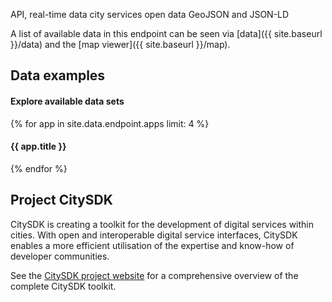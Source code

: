 ---
---

API, real-time data city services open data
GeoJSON and JSON-LD

A list of available data in this endpoint can be seen via [data]({{ site.baseurl }}/data) and the [map viewer]({{ site.baseurl }}/map).

## Data examples

<div id="apps">

  <h4>Explore available data sets</h4>
  <a class="wide-image-link" href="{{ site.baseurl}}/map#{{ site.data.endpoint.examples[0].url }}" style="background-image: url({{ site.baseurl }}/images/apps/map-wide.jpg)"></a>

  {% for app in site.data.endpoint.apps limit: 4 %}
  <h4>{{ app.title }}</h4>
  <a class="wide-image-link" href="{{ site.baseurl}}/apps#{{ app.name }}" style="background-image: url({{ site.baseurl }}/images/apps/{{ app.name }}-wide.jpg)"></a>
  {% endfor %}

</div>

## Project CitySDK

CitySDK is creating a toolkit for the development of digital services within cities. With open and interoperable digital service interfaces, CitySDK enables a more efficient utilisation of the expertise and know-how of developer communities.

See the [CitySDK project website](http://www.citysdk.eu/) for a comprehensive overview of the complete CitySDK toolkit.